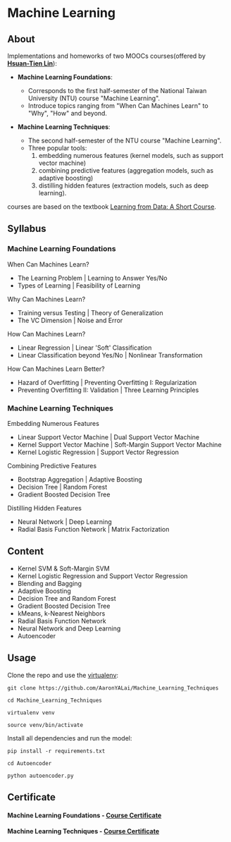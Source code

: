 Machine Learning
========

About
--------

Implementations and homeworks of two MOOCs courses(offered by [**Hsuan-Tien Lin**](http://www.csie.ntu.edu.tw/~htlin/)):
- **Machine Learning Foundations**: 
    * Corresponds to the first half-semester of the National Taiwan University (NTU) course "Machine Learning".
    * Introduce topics ranging from "When Can Machines Learn" to "Why", "How" and beyond.

- **Machine Learning Techniques**:
    * The second half-semester of the NTU course "Machine Learning".
    * Three popular tools:
        1. embedding numerous features (kernel models, such as support vector machine)
        2. combining predictive features (aggregation models, such as adaptive boosting)
        3. distilling hidden features (extraction models, such as deep learning).

courses are based on the textbook [Learning from Data: A Short Course](http://amlbook.com/).

Syllabus
--------

### Machine Learning Foundations

When Can Machines Learn?
- The Learning Problem  |  Learning to Answer Yes/No
- Types of Learning  |  Feasibility of Learning

Why Can Machines Learn?
- Training versus Testing  |  Theory of Generalization
- The VC Dimension  |  Noise and Error

How Can Machines Learn?
- Linear Regression  |  Linear 'Soft' Classification
- Linear Classification beyond Yes/No  |  Nonlinear Transformation

How Can Machines Learn Better?
- Hazard of Overfitting  |  Preventing Overfitting I: Regularization
- Preventing Overfitting II: Validation  |  Three Learning Principles

### Machine Learning Techniques

Embedding Numerous Features
- Linear Support Vector Machine  |  Dual Support Vector Machine
- Kernel Support Vector Machine  |  Soft-Margin Support Vector Machine
- Kernel Logistic Regression  |  Support Vector Regression

Combining Predictive Features
- Bootstrap Aggregation | Adaptive Boosting
- Decision Tree | Random Forest
- Gradient Boosted Decision Tree

Distilling Hidden Features
- Neural Network  |  Deep Learning
- Radial Basis Function Network  |  Matrix Factorization

Content
--------
- Kernel SVM & Soft-Margin SVM
- Kernel Logistic Regression and Support Vector Regression
- Blending and Bagging
- Adaptive Boosting
- Decision Tree and Random Forest
- Gradient Boosted Decision Tree
- kMeans, k-Nearest Neighbors
- Radial Basis Function Network
- Neural Network and Deep Learning
- Autoencoder

Usage
--------
Clone the repo and use the [virtualenv](http://www.virtualenv.org/):

    git clone https://github.com/AaronYALai/Machine_Learning_Techniques

    cd Machine_Learning_Techniques

    virtualenv venv

    source venv/bin/activate

Install all dependencies and run the model:

    pip install -r requirements.txt

    cd Autoencoder

    python autoencoder.py


Certificate
--------
#### Machine Learning Foundations - [Course Certificate](https://www.coursera.org/account/accomplishments/records/2XGEscUkTTJKRtGU)
#### Machine Learning Techniques - [Course Certificate](https://www.coursera.org/account/accomplishments/verify/X8BGEERTNT)

